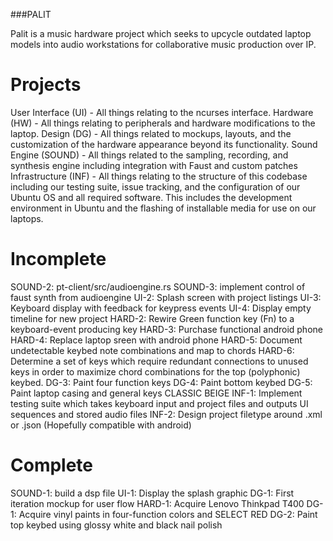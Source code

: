 ###PALIT

Palit is a music hardware project which seeks to upcycle outdated laptop models into audio workstations for collaborative music production over IP. 

# Projects
User Interface (UI) - All things relating to the ncurses interface.
Hardware (HW) - All things relating to peripherals and hardware modifications to the laptop.
Design (DG) - All things related to mockups, layouts, and the customization of the hardware appearance beyond its functionality.
Sound Engine (SOUND) - All things related to the sampling, recording, and synthesis engine including integration with Faust and custom patches
Infrastructure (INF) - All things relating to the structure of this codebase including our testing suite, issue tracking, and the configuration of our Ubuntu OS and all required software. This includes the development environment in Ubuntu and the flashing of installable media for use on our laptops.  

# Incomplete
SOUND-2: pt-client/src/audioengine.rs
SOUND-3: implement control of faust synth from audioengine
UI-2: Splash screen with project listings
UI-3: Keyboard display with feedback for keypress events
UI-4: Display empty timeline for new project
HARD-2: Rewire Green function key (Fn) to a keyboard-event producing key
HARD-3: Purchase functional android phone
HARD-4: Replace laptop sreen with android phone
HARD-5: Document undetectable keybed note combinations and map to chords
HARD-6: Determine a set of keys which require redundant connections to unused keys in order to maximize chord combinations for the top (polyphonic) keybed.
DG-3: Paint four function keys
DG-4: Paint bottom keybed
DG-5: Paint laptop casing and general keys CLASSIC BEIGE
INF-1: Implement testing suite which takes keyboard input and project files and outputs UI sequences and stored audio files
INF-2: Design project filetype around .xml or .json (Hopefully compatible with android)

# Complete
SOUND-1: build a dsp file
UI-1: Display the splash graphic
DG-1: First iteration mockup for user flow 
HARD-1: Acquire Lenovo Thinkpad T400
DG-1: Acquire vinyl paints in four-function colors and SELECT RED
DG-2: Paint top keybed using glossy white and black nail polish
